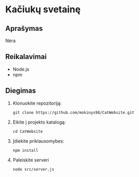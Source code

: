 # Kačiukų svetainę

## Aprašymas

Nėra

## Reikalavimai

- Node.js
- npm

## Diegimas

1. Klonuokite repozitoriją:
   
   ````
   git clone https://github.com/mokinys98/CatWebsite.git
   ````
2. Eikite į projekto katalogą:
   
   ````
   cd CatWebsite
   ````
3. Įdiekite priklausomybes:
   
   ````
   npm install
   ````
4. Paleiskite serveri
   
   ````
   node src/server.js
   ````



